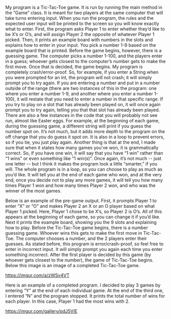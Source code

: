 My program is a Tic-Tac-Toe game. It is run by running the main method in the “Game” class. It is meant for two players at the same computer that will take turns entering input. When you run the program, the rules and the expected user input will be printed to the screen so you will know exactly what to enter. First, the program asks Player 1 to enter whether they’d like to be X’s or O’s, and will assign Player 2 the opposite of whatever Player 1 picked. Then, it prints an example board with numbers in the slots and explains how to enter in your input. You pick a number 1-9 based on the example board that is printed. Before the game begins, however, there is a guessing game. The computer picks a number 1-100, and the players enter in a guess; whoever gets closest to the computer’s number gets to make the first move. Once that is decided, the game begins. My program is completely crash/error-proof. So, for example, if you enter a String when you were prompted for an int, the program will not crash; it will simply prompt you to try again. If you are entering a number and put in a number outside of the range (there are two instances of this in the program: one where you enter a number 1-9, and another where you enter a number 1-100), it will restate that you need to enter a number in that specific range. If you try to play on a slot that has already been played on, it will once again prompt you to try again, telling you that that slot has already been played. There are also a few instances in the code that you will probably not see run, almost like Easter eggs. For example, at the beginning of each game, during the guessing game, a different string will print if you guess the number spot on. It’s not much, but it adds more depth to the program on the off change that you do guess it spot on. It is also in a loop to prevent errors, so if you tie, you just play again. Another thing is that at the end, I made sure that when it states how many games you’ve won, it is grammatically correct. So, if you have one win, it will say that you have “1 win” rather than “1 wins” or even something like “1 win(s)”. Once again, it’s not much -- just one letter -- but I think it makes the program look a little “smarter,” if you will. The whole program is in a loop, so you can choose to play as much as you’d like. It will tell you at the end of each game who won, and at the very end, once you decide not to play any more games, it will tell you how many times Player 1 won and how many times Player 2 won, and who was the winner of the most games.  

Below is an example of the pre-game output. First, it prompts Player 1 to enter “X” or “O” and makes Player 2 an X or an O player based on what Player 1 picked. Here, Player 1 chose to be X’s, so Player 2 is O’s. All of this appears at the beginning of each game, so you can change it if you’d like. Next it prints the example board, showing you the 9 slots and explaining how to play. Before the Tic-Tac-Toe game begins, there is a number guessing game. Whoever wins this gets to make the first move in Tic-Tac-Toe. The computer chooses a number, and the 2 players enter their guesses. As stated before, this program is error/crash-proof, so feel free to enter in incorrect input. It will simply prompt you again each time you enter something incorrect. After the first player is decided by this game (by whoever gets closest to the number), the game of Tic-Tac-Toe begins. Below this image is an image of a completed Tic-Tac-Toe game.  

https://imgur.com/a/zWSv4VT

Here is an example of a completed program. I decided to play 3 games by entering “Y” at the end of each individual game. At the end of the third one, I entered “N” and the program stopped. It prints the total number of wins for each player. In this case, Player 1 had the most wins with 2. 

https://imgur.com/gallery/pdJ5VIE
